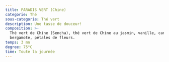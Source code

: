 ```yaml
---
title: PARADIS VERT (Chine)
categorie: Thé
sous-categorie: Thé vert
description: Une tasse de douceur!
composition: >-
  Thé vert de Chine (Sencha), thé vert de Chine au jasmin, vanille, cannelle,
  bergamote, pétales de fleurs.
temps: 3 mn
degree: 75°C
time: Toute la journée
---
```


